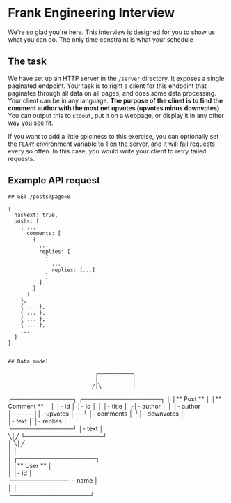 # Frank Engineering Interview

We're so glad you're here. This interview is designed for you to show us what you can do. The only time constraint is what your schedule

## The task

We have set up an HTTP server in the `/server` directory. It exposes a single paginated endpoint. Your task is to right a client for this endpoint that paginates through all data on all pages, and does some data processing. Your client can be in any language. **The purpose of the clinet is to find the comment author with the most net upvotes (upvotes minus downvotes)**. You can output this to `stdout`, put it on a webpage, or display it in any other way you see fit.

If you want to add a little spiciness to this exercise, you can optionally set the `FLAKY` environment variable to 1 on the server, and it will fail requests every so often. In this case, you would write your client to retry failed requests.

## Example API request

```
## GET /posts?page=0

{
  hasNext: true,
  posts: [
    { ...
      comments: [
        {
          ...
          replies: [
            {
              ...
              replies: [...]
            }
          ]
        }
      ]
    },
    { ... },
    { ... },
    { ... },
    { ... },
    ...
  ]
}


## Data model
```
                                ┌───────────┐
                                │           │
                               ╱│╲          │
┌──────────────┐      ┌──────────────────┐  │
│** Post **    │      │** Comment **     │  │
│- id          │      │- id              │  │
│- title       │     ┌│- author          │  │
│- author      │─────┼│- upvotes         │──┘
│- comments    │     └│- downvotes       │   
│- text        │      │- replies         │   
└──────────────┘      │- text            │   
       ╲│╱            └──────────────────┘   
        │                      ╲│╱           
        │                       │            
        │             ┌──────────────────┐   
        │             │** User **        │   
        │             │- id              │   
        └─────────────│- name            │   
                      │                  │   
                      └──────────────────┘   
```